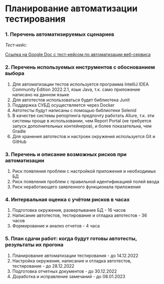 # Планирование автоматизации тестирования

### 1. Перечень автоматизируемых сценариев

*Тест-кейс:*

[Ссылка на Google Doc с тест-кейсом по автоматизации веб-сервиса](https://docs.google.com/spreadsheets/d/106RJvp-R1TDOLROBfAKSzsvFbFZkuzvYIU-XzILrjsU/edit?usp=sharing)

### 2. Перечень используемых инструментов с обоснованием выбора

1) Для автоматизации тестов используется программа IntelliJ IDEA Community Edition 2022.2.1, язык Java, т.к. само приложение написано на данном языке
1) Для автотестов использоваться будет библиотека Junit
1) Поддержка СУБД осуществляется через Docker
1) Автотесты будут написаны с помощью библиотеки Selenid
1) В качестве системы репортинга предпочту работать Allure, т.к. эти системы проще в использовании, чем Report Portal (не требуется запуск дополнительных контейнеров), и более показательна, чем Gradle
1) Для хранения автотестов и настроек окружения используется Git и GitHub

### 3. Перечень и описание возможных рисков при автоматизации

1) Риск появления проблем с настройкой приложения и необходимых БД
1) Риск появления проблем с правильной идентификацией полей ввода
1) Риск неработающего заявленного функционала приложения

### 4. Интервальная оценка с учётом рисков в часах

1) Подготовка окружения, развертывание БД - 16 часов
1) Написание автотестов, тестирование и отладка автотестов - 36 часов
1) Формирование и анализ отчетов - 4 часа

### 5. План сдачи работ: когда будут готовы автотесты, результаты их прогона

1) Планирование автоматизации тестирования - до 14.12.2022
1) Настройка окружения, написание и отладка автотестов, тестирование - до 28.12.2022
1) Подготовка отчетных документов - до 30.12.2022
1) Доработка и исправление замечаний - до 08.01.2023